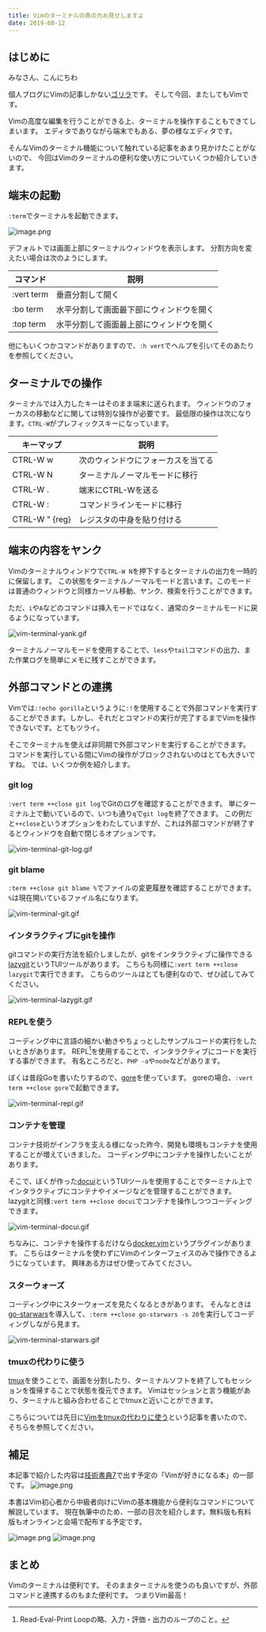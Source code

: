 ```yaml
---
title: Vimのターミナルの真の力お見せしますよ
date: 2019-08-12
---
```


## はじめに
みなさん、こんにちわ

個人ブログにVimの記事しかない[ゴリラ](https://twitter.com/gorilla0513)です。
そして今回、またしてもVimです。

Vimの高度な編集を行うことができる上、ターミナルを操作することもできてしまいます。
エディタでありながら端末でもある、夢の様なエディタです。

そんなVimのターミナル機能について触れている記事をあまり見かけたことがないので、
今回はVimのターミナルの便利な使い方についていくつか紹介していきます。

## 端末の起動
`:term`でターミナルを起動できます。

![image.png](https://qiita-image-store.s3.ap-northeast-1.amazonaws.com/0/66178/891c526f-47f4-1f82-dba1-eb56a5d7bffe.png)

デフォルトでは画面上部にターミナルウィンドウを表示します。
分割方向を変えたい場合は次のようにします。

| コマンド   | 説明                                     |
|------------|------------------------------------------|
| :vert term | 垂直分割して開く                         |
| :bo term   | 水平分割して画面最下部にウィンドウを開く |
| :top term  | 水平分割して画面最上部にウィンドウを開く |

他にもいくつかコマンドがありますので、`:h vert`でヘルプを引いてそのあたりを参照してください。

## ターミナルでの操作
ターミナルでは入力したキーはそのまま端末に送られます。
ウィンドウのフォーカスの移動などに関しては特別な操作が必要です。
最低限の操作は次になります。`CTRL-W`がプレフィックスキーになっています。

| キーマップ     | 説明                               |
|----------------|------------------------------------|
| CTRL-W w       | 次のウィンドウにフォーカスを当てる |
| CTRL-W N       | ターミナルノーマルモードに移行     |
| CTRL-W .       | 端末にCTRL-Wを送る                 |
| CTRL-W :       | コマンドラインモードに移行         |
| CTRL-W " {reg} | レジスタの中身を貼り付ける         |

## 端末の内容をヤンク
Vimのターミナルウィンドウで`CTRL-W N`を押下するとターミナルの出力を一時的に保留します。
この状態をターミナルノーマルモードと言います。このモードは普通のウィンドウと同様カーソル移動、ヤンク、検索を行うことができます。

ただ、`i`や`A`などのコマンドは挿入モードではなく、通常のターミナルモードに戻るようになっています。

![vim-terminal-yank.gif](https://qiita-image-store.s3.ap-northeast-1.amazonaws.com/0/66178/b91812b1-6d5e-dd2d-8109-226af23b59f2.gif)

ターミナルノーマルモードを使用することで、`less`や`tail`コマンドの出力、また作業ログを簡単にメモに残すことができます。

## 外部コマンドとの連携
Vimでは`:!echo gorilla`というように`:!`を使用することで外部コマンドを実行することができます。しかし、それだとコマンドの実行が完了するまでVimを操作できないです。とてもツライ。

そこでターミナルを使えば非同期で外部コマンドを実行することができます。
コマンドを実行している間にVimの操作がブロックされないのはとても大きいですね。
では、いくつか例を紹介します。

### git log
`:vert term ++close git log`でGitのログを確認することができます。
単にターミナル上で動いているので、いつも通り`q`で`git log`を終了できます。
この例だと`++close`というオプションをわたしていますが、これは外部コマンドが終了するとウィンドウを自動で閉じるオプションです。

![vim-terminal-git-log.gif](https://qiita-image-store.s3.ap-northeast-1.amazonaws.com/0/66178/fcfaaba5-53b8-9414-cca5-f8fea634481a.gif)

### git blame
`:term ++close git blame %`でファイルの変更履歴を確認することができます。
`%`は現在開いているファイル名になります。

![vim-terminal-git.gif](https://qiita-image-store.s3.ap-northeast-1.amazonaws.com/0/66178/22b3faab-16bc-e035-8d74-066cf13e0639.gif)

### インタラクティブにgitを操作
gitコマンドの実行方法を紹介しましたが、gitをインタラクティブに操作できる[lazygit](https://github.com/jesseduffield/lazygit)というTUIツールがあります。
こちらも同様に`:vert term ++close lazygit`で実行できます。
こちらのツールはとても便利なので、ぜひ試してみてください。

![vim-terminal-lazygit.gif](https://qiita-image-store.s3.ap-northeast-1.amazonaws.com/0/66178/a79a7356-ce1d-3d07-427f-44ce78526547.gif)

### REPLを使う
コーディング中に言語の細かい動きやちょっとしたサンプルコードの実行をしたいときがあります。
REPL[^1]を使用することで、インタラクティブにコードを実行する事ができます。
有名ところだと、`PHP -a`や`node`などがあります。

ぼくは普段Goを書いたりするので、[gore](https://github.com/motemen/gore)を使っています。
goreの場合、`:vert term ++close gore`で起動できます。

![vim-terminal-repl.gif](https://qiita-image-store.s3.ap-northeast-1.amazonaws.com/0/66178/f23a0021-2b72-16e1-313a-f1d963b1bde7.gif)

[^1]:Read-Eval-Print Loopの略、入力・評価・出力のループのこと。

### コンテナを管理
コンテナ技術がインフラを支える様になった昨今、開発も環境もコンテナを使用することが増えていきました。
コーディング中にコンテナを操作したいことがあります。

そこで、ぼくが作った[docui](https://github.com/skanehira/docui)というTUIツールを使用することでターミナル上でインタラクティブにコンテナやイメージなどを管理することができます。
lazygitと同様`:vert term ++close docui`でコンテナを操作しつつコーディングできます。

![vim-terminal-docui.gif](https://qiita-image-store.s3.ap-northeast-1.amazonaws.com/0/66178/6f0ce6d8-34d6-3a77-0fc0-a1ff56b5a5aa.gif)

ちなみに、コンテナを操作するだけなら[docker.vim](https://github.com/skanehira/docker.vim)というプラグインがあります。
こちらはターミナルを使わずにVimのインターフェイスのみで操作できるようになっています。
興味ある方はぜひ使ってみてください。

### スターウォーズ
コーディング中にスターウォーズを見たくなるときがあります。
そんなときは[go-starwars](https://github.com/skanehira/go-starwars)を導入して、`:term ++close go-starwars -s 20`を実行してコーディングしながら見ます。

![vim-terminal-starwars.gif](https://qiita-image-store.s3.ap-northeast-1.amazonaws.com/0/66178/14038dad-0b31-603b-9731-97f2b90d202e.gif)

### tmuxの代わりに使う
[tmux](https://github.com/tmux/tmux/wiki)を使うことで、画面を分割したり、ターミナルソフトを終了してもセッションを復帰することで状態を復元できます。
Vimはセッションと言う機能があり、ターミナルと組み合わせることでtmuxと近いことができます。

こちらについては先日に[Vimをtmuxの代わりに使う](https://gorilla.netlify.com/articles/20190803-vim-tmux.html)という記事を書いたので、そちらを参照してください。

## 補足
本記事で紹介した内容は[技術書典7](https://techbookfest.org/event/tbf07)で出す予定の「Vimが好きになる本」の一部です。
![image.png](https://qiita-image-store.s3.ap-northeast-1.amazonaws.com/0/66178/3ddaf388-8cb9-6ad7-39e5-6ffc66c6da6b.png)

本書はVim初心者から中級者向けにVimの基本機能から便利なコマンドについて解説しています。
現在執筆中のため、一部の目次を紹介します。無料版も有料版もオンラインと会場で配布する予定です。

![image.png](https://qiita-image-store.s3.ap-northeast-1.amazonaws.com/0/66178/9fb8ea31-c5b8-d348-73e8-b15dc5eb4a04.png)
![image.png](https://qiita-image-store.s3.ap-northeast-1.amazonaws.com/0/66178/c3542225-0302-ea2d-7197-532dd315e0e3.png)

## まとめ
Vimのターミナルは便利です。
そのままターミナルを使うのも良いですが、外部コマンドと連携するのもまた便利です。
つまりVim最高！
